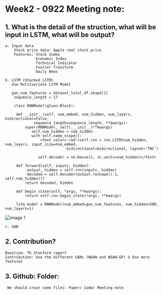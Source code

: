# Week2 - 0922 Meeting note:

## 1. What is the detail of the struction, what will be input in LSTM, what will be output?  
    a. Input data  
        Stock price data: Apple real stock price  
        Features: Stock Index  
                  Economic Index  
                  Technical Indicator  
                  Fourier Transform  
                  Daily News  
                  
    b. LSTM (Stacked LSTM) 
       Use Multivariate LSTM Model
       
       gan_num_features = dataset_total_df.shape[1]
        sequence_length = 17

        class RNNModel(gluon.Block):

         def __init__(self, num_embed, num_hidden, num_layers, bidirectional=False, 
                 sequence_length=sequence_length, **kwargs):
             super(RNNModel, self).__init__(**kwargs)
                self.num_hidden = num_hidden
                with self.name_scope():
                    <font color='red'>self.rnn = rnn.LSTM(num_hidden, num_layers, input_size=num_embed, 
                                bidirectional=bidirectional, layout='TNC')
            
                   self.decoder = nn.Dense(1, in_units=num_hidden)</font>
    
         def forward(self, inputs, hidden):
              output, hidden = self.rnn(inputs, hidden)
              decoded = self.decoder(output.reshape((-1, self.num_hidden)))
             return decoded, hidden
    
         def begin_state(self, *args, **kwargs):
             return self.rnn.begin_state(*args, **kwargs)
    
         lstm_model = RNNModel(num_embed=gan_num_features, num_hidden=500, num_layers=1)
       
   ![image 1](../images/Stacked_LSTM_Structure.png)
  

    c. GAN  

## 2. Contribution?
    Baseline: Th Stanford report
    Contribution: Use the different GANs (WGAN and WGAN-GP) & Use more features 
                
               
## 3. Github: Folder: 
     We should creat some files: Paper/ Code/ Meeting note
